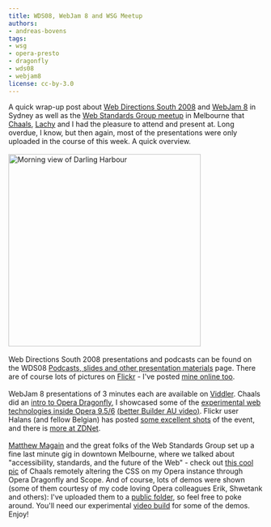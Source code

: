 ```yaml
---
title: WDS08, WebJam 8 and WSG Meetup
authors:
- andreas-bovens
tags:
- wsg
- opera-presto
- dragonfly
- wds08
- webjam8
license: cc-by-3.0
---
```

A quick wrap-up post about <a href="http://south08.webdirections.org/">Web Directions South 2008</a> and <a href="http://webjam.com.au/webjam8">WebJam 8</a> in Sydney as well as the <a href="http://webstandardsgroup.org/event/158">Web Standards Group meetup</a> in Melbourne that <a href="http://my.opera.com/chaals/blog/">Chaals</a>, <a href="http://lachy.id.au/">Lachy</a> and I had the pleasure to attend and present at. Long overdue, I know, but then again, most of the presentations were only uploaded in the course of this week. A quick overview.<br/><br/><img src="{{ page.id }}/xIMG_0254.JPG" alt="Morning view of Darling Harbour" title="Darling Harbour" width="380" /><br/><br/>Web Directions South 2008 presentations and podcasts can be found on the WDS08 <a href="http://www.webdirections.org/tag/wds08/">Podcasts, slides and other presentation materials</a> page. There are of course lots of pictures on <a href="http://www.flickr.com/search/?q=wds08&amp;m=tags&amp;s=int&amp;z=t">Flickr</a> - I&#39;ve posted <a href="http://picasaweb.google.com/andyket/WebDirectionsSouth2008">mine online too</a>.<br/><br/>WebJam 8 presentations of 3 minutes each are available on <a href="http://www.viddler.com/explore/tags/global/webjam8">Viddler</a>. Chaals did an <a href="http://www.viddler.com/explore/Webjam/videos/26/">intro to Opera Dragonfly</a>, I showcased some of the <a href="http://www.viddler.com/explore/Webjam/videos/38/">experimental web technologies inside Opera 9.5/6</a> <ins>(<a href="http://www.builderau.com.au/video/soa/Cool-things-with-HTML5-SVG-and-SMIL/0,2000066230,22462661p,00.htm">better Builder AU video</a>)</ins>. Flickr user Halans (and fellow Belgian) has posted <a href="http://www.flickr.com/search/?q=webjam8&amp;w=48889073931%40N01&amp;s=int&amp;ss=2&amp;ct=6&amp;z=t">some excellent shots</a> of the event, and there is <a href="http://www.zdnet.com.au/insight/software/soa/Webjam-8-Photo-Gallery/0,139023769,339292281-15s,00.htm">more at ZDNet</a>.<br/><br/><a href="http://magain.com/blog/">Matthew Magain</a> and the great folks of the Web Standards Group set up a fine last minute gig in downtown Melbourne, where we talked about &quot;accessibility, standards, and the future of the Web&quot; - check out <a href="{{ page.id }}/IMG_0355.JPG">this cool pic</a> of Chaals remotely altering the CSS on my Opera instance through Opera Dragonfly and Scope. And of course, lots of demos were shown (some of them courtesy of my code loving Opera colleagues Erik, Shwetank and others): I&#39;ve uploaded them to a <a href="http://people.opera.com/andreasb/demos/">public folder</a>, so feel free to poke around. You&#39;ll need our experimental <a href="http://labs.opera.com/downloads/">video build</a> for some of the demos. Enjoy!
